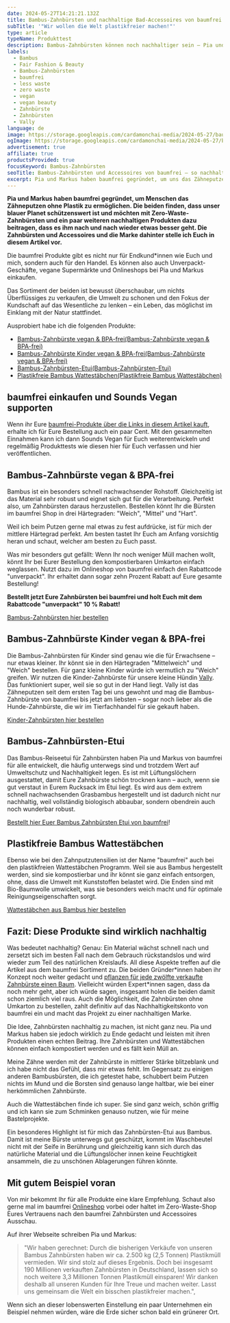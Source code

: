 ```yaml
---
date: 2024-05-27T14:21:21.132Z
title: Bambus-Zahnbürsten und nachhaltige Bad-Accessoires von baumfrei
subTitle: '"Wir wollen die Welt plastikfreier machen!"'
type: article
typeName: Produkttest
description: Bambus-Zahnbürsten können noch nachhaltiger sein – Pia und Markus von baumfrei zeigen Euch wie es funktioniert. Testet am besten direkt hier ihre coolen Bambus-Badaccessoires!
labels:
  - Bambus
  - Fair Fashion & Beauty
  - Bambus-Zahnbürsten
  - baumfrei
  - less waste
  - zero waste
  - vegan
  - vegan beauty
  - Zahnbürste
  - Zahnbürsten
  - Vally
language: de
image: https://storage.googleapis.com/cardamonchai-media/2024-05-27/baumfrei-soundsvegan-com-4-jpg-imagine-6898b8_829ba0_1024_768/640.webp
ogImage: https://storage.googleapis.com/cardamonchai-media/2024-05-27/baumfrei-bambus-zahnbuersten-soundsvegan-com-og-jpg-imagine-78a8c8_97a9a6_1200_628/640.webp
advertisement: true
affiliate: true
productsProvided: true
focusKeyword: Bambus-Zahnbürsten
seoTitle: Bambus-Zahnbürsten und Accessoires von baumfrei – so nachhaltig sind sie!
excerpt: Pia und Markus haben baumfrei gegründet, um uns das Zähneputzen ohne Plastik zu ermöglichen – mit Bambus-Zahnbürsten. Die Idee ist nicht ganz neu, doch die beiden sind sehr konsequent in ihrer Umsetzung und heben sich mit ihren Produkten dadurch deutlich von anderen Brands ab. Weil sie unseren blauen Planeten schützen möchten, setzen sie unter anderem auf verpackungsfreie Auslieferung und ein bewusst kleines Sortiment. Holt Euch hier alle Infos über die nachhaltigen Zahnbürsten und Bad-Accessoires!
---
```


**Pia und Markus haben baumfrei gegründet, um Menschen das Zähneputzen ohne Plastik zu ermöglichen. Die beiden finden, dass unser blauer Planet schützenswert ist und möchten mit Zero-Waste-Zahnbürsten und ein paar weiteren nachhaltigen Produkten dazu beitragen, dass es ihm nach und nach wieder etwas besser geht. Die Zahnbürsten und Accessoires und die Marke dahinter stelle ich Euch in diesem Artikel vor.**

Die baumfrei Produkte gibt es nicht nur für Endkund\*innen wie Euch und mich, sondern auch für den Handel. Es können also auch Unverpackt-Geschäfte, vegane Supermärkte und Onlineshops bei Pia und Markus einkaufen.

Das Sortiment der beiden ist bewusst überschaubar, um nichts Überflüssiges zu verkaufen, die Umwelt zu schonen und den Fokus der Kundschaft auf das Wesentliche zu lenken – ein Leben, das möglichst im Einklang mit der Natur stattfindet.

Ausprobiert habe ich die folgenden Produkte:

- [Bambus-Zahnbürste vegan & BPA-frei(Bambus-Zahnbürste vegan & BPA-frei)](#bambus-zahnbuerste)
- [Bambus-Zahnbürste Kinder vegan & BPA-frei(Bambus-Zahnbürste vegan & BPA-frei)](#bambus-zahnbuerste-kinder)
- [Bambus-Zahnbürsten-Etui(Bambus-Zahnbürsten-Etui)](#bambus-zahnbuerstenetui)
- [Plastikfreie Bambus Wattestäbchen(Plastikfreie Bambus Wattestäbchen)](#bambus-wattestaebchen)

<Gallery name="baumfrei-bambus-zahnbuersten-soundsvegan.com-2" />

## baumfrei einkaufen und Sounds Vegan supporten

Wenn ihr Eure [baumfrei-Produkte über die Links in diesem Artikel kauft](https://t.adcell.com/p/click?promoId=215935&slotId=80259&param0=https%3A%2F%2Fwww.baumfrei.de%2F), erhalte ich für Eure Bestellung auch ein paar Cent. Mit den gesammelten Einnahmen kann ich dann Sounds Vegan für Euch weiterentwickeln und regelmäßig Produkttests wie diesen hier für Euch verfassen und hier veröffentlichen.

<div id="bambus-zahnbuerste"></div>

## Bambus-Zahnbürste vegan & BPA-frei

Bambus ist ein besonders schnell nachwachsender Rohstoff. Gleichzeitig ist das Material sehr robust und eignet sich gut für die Verarbeitung. Perfekt also, um Zahnbürsten daraus herzustellen. Bestellen könnt Ihr die Bürsten im baumfrei Shop in drei Härtegraden: "Weich", "Mittel" und "Hart".

Weil ich beim Putzen gerne mal etwas zu fest aufdrücke, ist für mich der mittlere Härtegrad perfekt. Am besten tastet Ihr Euch am Anfang vorsichtig heran und schaut, welcher am besten zu Euch passt.

Was mir besonders gut gefällt: Wenn Ihr noch weniger Müll machen wollt, könnt Ihr bei Eurer Bestellung den kompostierbaren Umkarton einfach weglassen. Nutzt dazu im Onlineshop von baumfrei einfach den Rabattcode "unverpackt". Ihr erhaltet dann sogar zehn Prozent Rabatt auf Eure gesamte Bestellung!

**Bestellt jetzt Eure Zahnbürsten bei baumfrei und holt Euch mit dem Rabattcode "unverpackt" 10 % Rabatt!**

[Bambus-Zahnbürsten hier bestellen](https://t.adcell.com/p/click?promoId=215935&slotId=80259&param0=https%3A%2F%2Fwww.baumfrei.de%2Fprodukte%2Fbambus-zahnbuerste%2F)

<div id="bambus-zahnbuerste-kinder"></div>

## Bambus-Zahnbürste Kinder vegan & BPA-frei

Die Bambus-Zahnbürsten für Kinder sind genau wie die für Erwachsene – nur etwas kleiner. Ihr könnt sie in den Härtegraden "Mittelweich" und "Weich" bestellen. Für ganz kleine Kinder würde ich vermutlich zu "Weich" greifen. Wir nutzen die Kinder-Zahnbürste für unsere kleine Hündin [Vally](/tag/vally). Das funktioniert super, weil sie so gut in der Hand liegt. Vally ist das Zähneputzen seit dem ersten Tag bei uns gewohnt und mag die Bambus-Zahnbürste von baumfrei bis jetzt am liebsten – sogar noch lieber als die Hunde-Zahnbürste, die wir im Tierfachhandel für sie gekauft haben.

[Kinder-Zahnbürsten hier bestellen](https://t.adcell.com/p/click?promoId=215935&slotId=80259&param0=https%3A%2F%2Fwww.baumfrei.de%2Fprodukte%2Fbambus-zahnbuerste%2F)

<div id="bambus-zahnbuersten-etui"></div>

## Bambus-Zahnbürsten-Etui

Das Bambus-Reiseetui für Zahnbürsten haben Pia und Markus von baumfrei für alle entwickelt, die häufig unterwegs sind und trotzdem Wert auf Umweltschutz und Nachhaltigkeit legen. Es ist mit Lüftungslöchern ausgestattet, damit Eure Zahnbürste schön trocknen kann – auch, wenn sie gut verstaut in Eurem Rucksack im Etui liegt. Es wird aus dem extrem schnell nachwachsenden Grasbambus hergestellt und ist dadurch nicht nur nachhaltig, weil vollständig biologisch abbaubar, sondern obendrein auch noch wunderbar robust.

[Bestellt hier Euer Bambus Zahnbürsten Etui von baumfrei](https://t.adcell.com/p/click?promoId=215935&slotId=80259&param0=https%3A%2F%2Fwww.baumfrei.de%2Fprodukte%2Fbambus-etui%2F)!

<div id="bambus-wattestaebchen"></div>

## Plastikfreie Bambus Wattestäbchen

Ebenso wie bei den Zahnputzutensilien ist der Name "baumfrei" auch bei den plastikfreien Wattestäbchen Programm. Weil sie aus Bambus hergestellt werden, sind sie kompostierbar und ihr könnt sie ganz einfach entsorgen, ohne, dass die Umwelt mit Kunststoffen belastet wird. Die Enden sind mit Bio-Baumwolle umwickelt, was sie besonders weich macht und für optimale Reinigungseigenschaften sorgt.

[Wattestäbchen aus Bambus hier bestellen](https://t.adcell.com/p/click?promoId=215935&slotId=80259&param0=https%3A%2F%2Fwww.baumfrei.de%2Fprodukte%2Fbambus-wattestaebchen%2F)

## Fazit: Diese Produkte sind wirklich nachhaltig

Was bedeutet nachhaltig? Genau: Ein Material wächst schnell nach und zersetzt sich im besten Fall nach dem Gebrauch rückstandslos und wird wieder zum Teil des natürlichen Kreislaufs. All diese Aspekte treffen auf die Artikel aus dem baumfrei Sortiment zu. Die beiden Gründer\*innen haben ihr Konzept noch weiter gedacht und [pflanzen für jede zwölfte verkaufte Zahnbürste einen Baum](https://t.adcell.com/p/click?promoId=215935&slotId=80259&param0=https%3A%2F%2Fwww.baumfrei.de%2Fnachhaltigkeit%2Flass-uns-gemeinsam-baeume-pflanzen%2F). Vielleicht würden Expert\*innen sagen, dass da noch mehr geht, aber ich würde sagen, insgesamt holen die beiden damit schon ziemlich viel raus. Auch die Möglichkeit, die Zahnbürsten ohne Umkarton zu bestellen, zahlt definitiv auf das Nachhaltigkeitskonto von baumfrei ein und macht das Projekt zu einer nachhaltigen Marke.

Die Idee, Zahnbürsten nachhaltig zu machen, ist nicht ganz neu. Pia und Markus haben sie jedoch wirklich zu Ende gedacht und leisten mit ihren Produkten einen echten Beitrag. Ihre Zahnbürsten und Wattestäbchen können einfach kompostiert werden und es fällt kein Müll an.

Meine Zähne werden mit der Zahnbürste in mittlerer Stärke blitzeblank und ich habe nicht das Gefühl, dass mir etwas fehlt. Im Gegensatz zu einigen anderen Bambusbürsten, die ich getestet habe, schubbert beim Putzen nichts im Mund und die Borsten sind genauso lange haltbar, wie bei einer herkömmlichen Zahnbürste.

Auch die Wattestäbchen finde ich super. Sie sind ganz weich, schön griffig und ich kann sie zum Schminken genauso nutzen, wie für meine Bastelprojekte.

Ein besonderes Highlight ist für mich das Zahnbürsten-Etui aus Bambus. Damit ist meine Bürste unterwegs gut geschützt, kommt im Waschbeutel nicht mit der Seife in Berührung und gleichzeitig kann sich durch das natürliche Material und die Lüftungslöcher innen keine Feuchtigkeit ansammeln, die zu unschönen Ablagerungen führen könnte.

## Mit gutem Beispiel voran

Von mir bekommt Ihr für alle Produkte eine klare Empfehlung. Schaut also gerne mal im baumfrei [Onlineshop](https://t.adcell.com/p/click?promoId=215935&slotId=80259&param0=https%3A%2F%2Fwww.baumfrei.de%2Fprodukte%2F) vorbei oder haltet im Zero-Waste-Shop Eures Vertrauens nach den baumfrei Zahnbürsten und Accessoires Ausschau.

Auf ihrer Webseite schreiben Pia und Markus:

> "Wir haben gerechnet: Durch die bisherigen Verkäufe von unseren Bambus Zahnbürsten haben wir ca. 2.500 kg (2,5 Tonnen) Plastikmüll vermieden. Wir sind stolz auf dieses Ergebnis. Doch bei insgesamt 190 Millionen verkauften Zahnbürsten in Deutschland, lassen sich so noch weitere 3,3 Millionen Tonnen Plastikmüll einsparen! Wir danken deshalb all unseren Kunden für Ihre Treue und machen weiter. Lasst uns gemeinsam die Welt ein bisschen plastikfreier machen.",

Wenn sich an dieser lobenswerten Einstellung ein paar Unternehmen ein Beispiel nehmen würden, wäre die Erde sicher schon bald ein grünerer Ort.

<Gallery name="baumfrei-bambus-zahnbuersten-soundsvegan.com-1" />
